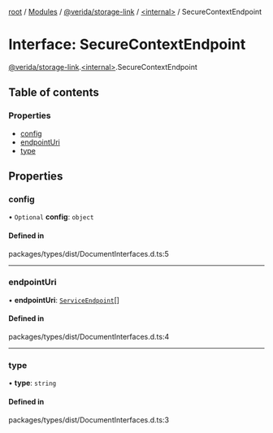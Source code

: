 [root](../README.md) / [Modules](../modules.md) / [@verida/storage-link](../modules/verida_storage_link.md) / [<internal\>](../modules/verida_storage_link._internal_.md) / SecureContextEndpoint

# Interface: SecureContextEndpoint

[@verida/storage-link](../modules/verida_storage_link.md).[<internal\>](../modules/verida_storage_link._internal_.md).SecureContextEndpoint

## Table of contents

### Properties

- [config](verida_storage_link._internal_.SecureContextEndpoint.md#config)
- [endpointUri](verida_storage_link._internal_.SecureContextEndpoint.md#endpointuri)
- [type](verida_storage_link._internal_.SecureContextEndpoint.md#type)

## Properties

### config

• `Optional` **config**: `object`

#### Defined in

packages/types/dist/DocumentInterfaces.d.ts:5

___

### endpointUri

• **endpointUri**: [`ServiceEndpoint`](../modules/verida_storage_link._internal_.md#serviceendpoint)[]

#### Defined in

packages/types/dist/DocumentInterfaces.d.ts:4

___

### type

• **type**: `string`

#### Defined in

packages/types/dist/DocumentInterfaces.d.ts:3
